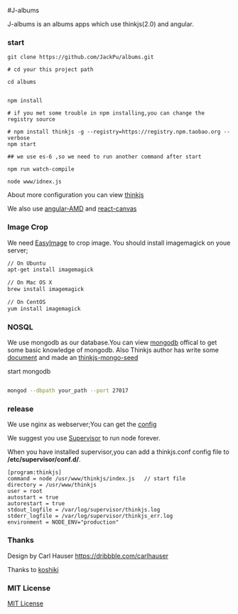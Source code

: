 #J-albums

J-albums is an albums apps which use thinkjs(2.0) and angular.

### start

```shell
git clone https://github.com/JackPu/albums.git

# cd your this project path

cd albums


npm install 

# if you met some trouble in npm installing,you can change the registry source 

# npm install thinkjs -g --registry=https://registry.npm.taobao.org --verbose
npm start

## we use es-6 ,so we need to run another command after start

npm run watch-compile
 
node www/idnex.js

```

About more configuration you can view [thinkjs](https://github.com/75team/thinkjs)

We also use [angular-AMD](https://github.com/marcoslin/angularAMD) and [react-canvas](https://github.com/Flipboard/react-canvas)

### Image Crop

We need [EasyImage](https://github.com/hacksparrow/node-easyimage) to crop image. You should install imagemagick on youe server;

``` bash
// On Ubuntu
apt-get install imagemagick

// On Mac OS X
brew install imagemagick

// On CentOS
yum install imagemagick
```


### NOSQL

We use mongodb as our database.You can view [mongodb](https://www.mongodb.com) offical to get some basic knowledge of mongodb.
Also Thinkjs author has write some [document](https://thinkjs.org/zh-CN/doc/2.0/model_mongodb.html) and made an [thinkjs-mongo-seed]()

start mongodb

``` bash

mongod --dbpath your_path --port 27017
```


### release 

We use nginx as webserver;You can get the [config](https://github.com/JackPu/albums/blob/master/config/nginx.conf)

We suggest you use [Supervisor](http://supervisord.org/running.html#adding-a-program) to run node forever.

When you have installed supervisor,you can add a thinkjs.conf config file to <b>/etc/supervisor/conf.d/</b>.

```shell
[program:thinkjs]
command = node /usr/www/thinkjs/index.js   // start file
directory = /usr/www/thinkjs
user = root
autostart = true
autorestart = true
stdout_logfile = /var/log/supervisor/thinkjs.log
stderr_logfile = /var/log/supervisor/thinkjs_err.log
environment = NODE_ENV="production"

```


### Thanks 

Design by Carl Hauser https://dribbble.com/carlhauser

Thanks to [koshiki](http://koshiki-stay.jp/)


### MIT License

[MIT License](https://github.com/JackPu/albums)

